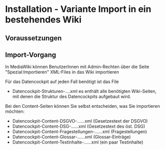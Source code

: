 # Installation - Variante Import in ein bestehendes Wiki

## Voraussetzungen

## Import-Vorgang
In MediaWiki können BenutzerInnen mit Admin-Rechten über die Seite "Spezial:Importieren" XML-Files in das Wiki importieren

Für das Datencockpit auf jeden Fall benötigt ist das File
* Datencockpit-Strukturen-....xml 
es enthält alle benötigten Wiki-Seiten, mit denen die Struktur des Datencockpits aufgebaut wird.

Bei den Content-Seiten können Sie selbst entscheiden, was Sie importieren möchten:
* Datencockpit-Content-DSGVO-......xml (Gesetzestext der DSGVO)
* Datencockpit-Content-DSG-......xml (Gesetzestext des öst. DSG)
* Datencockpit-Content-Fragestellungen-......xml (Fragestellungen)
* Datencockpit-Content-Glossar-......xml (Glossar-Einträge)
* Datencockpit-Content-Testinhalte-......xml (ein paar Testinhalte)

